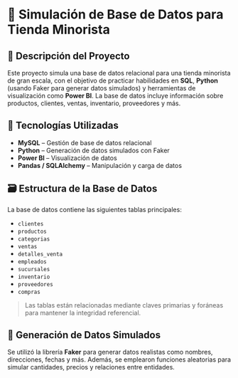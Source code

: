# 🛒 Simulación de Base de Datos para Tienda Minorista

## 📌 Descripción del Proyecto

Este proyecto simula una base de datos relacional para una tienda minorista de gran escala, con el objetivo de practicar habilidades en **SQL**, **Python** (usando Faker para generar datos simulados) y herramientas de visualización como **Power BI**. La base de datos incluye información sobre productos, clientes, ventas, inventario, proveedores y más.

## 🧰 Tecnologías Utilizadas

- **MySQL** – Gestión de base de datos relacional
- **Python** – Generación de datos simulados con Faker
- **Power BI** – Visualización de datos
- **Pandas / SQLAlchemy** – Manipulación y carga de datos

## 🗃️ Estructura de la Base de Datos

La base de datos contiene las siguientes tablas principales:

- `clientes`
- `productos`
- `categorias`
- `ventas`
- `detalles_venta`
- `empleados`
- `sucursales`
- `inventario`
- `proveedores`
- `compras`

> Las tablas están relacionadas mediante claves primarias y foráneas para mantener la integridad referencial.

## 🧪 Generación de Datos Simulados

Se utilizó la librería **Faker** para generar datos realistas como nombres, direcciones, fechas y más. 
Además, se emplearon funciones aleatorias para simular cantidades, precios y relaciones entre entidades.
